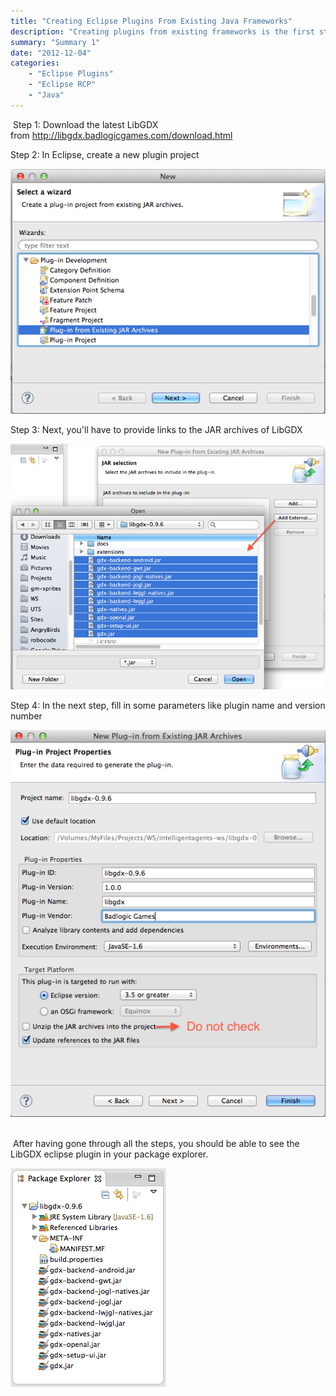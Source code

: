 ```yaml
---
title: "Creating Eclipse Plugins From Existing Java Frameworks"
description: "Creating plugins from existing frameworks is the first step to integrating them in your own Eclipse plugins and RCP clients. In this article we'll look at creating eclipse plugin for the popular library LibGDX"
summary: "Summary 1"
date: "2012-12-04"
categories:
    - "Eclipse Plugins"
    - "Eclipse RCP"
    - "Java"
---
```

<p> Step 1: Download the latest LibGDX from <a href="http://libgdx.badlogicgames.com/download.html" target="_self">http://libgdx.badlogicgames.com/download.html</a></p>
<p>Step 2: In Eclipse, create a new plugin project</p>
<p><img src="images/img001.png" alt="" /></p>
<p>Step 3: Next, you'll have to provide links to the JAR archives of LibGDX</p>
<p><img src="../images/img003.png" alt="" /></p>
<p>Step 4: In the next step, fill in some parameters like plugin name and version number</p>
<p><img src="../images/img002.png" alt="" /> </p>
<p> After having gone through all the steps, you should be able to see the LibGDX eclipse plugin in your package explorer.</p>
<p><img src="../images/img004.png" alt="" /></p>
<p> </p>
